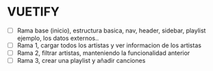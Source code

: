 # VUETIFY

- [ ] Rama base (inicio), estructura basica, nav, header, sidebar, playlist ejemplo, los datos externos..
- [ ] Rama 1, cargar todos los artistas y ver informacion de los artistas
- [ ] Rama 2, filtrar artistas, manteniendo la funcionalidad anterior
- [ ] Rama 3, crear una playlist y añadir canciones
